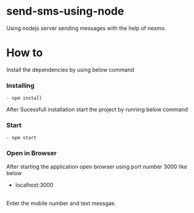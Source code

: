 # send-sms-using-node
Using nodejs server sending messages with the help of nexmo.
# How to 
Install the dependencies by using below command
### Installing
    - npm install
After Sucessfull installation start the project by running below command
### Start
    - npm start
### Open in Browser
After starting the application open browser using port number 3000 like below
   - localhost:3000
   <br>
 Enter the mobile number and text messgae.
   
